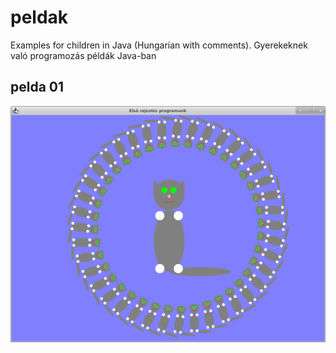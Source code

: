 # peldak
Examples for children in Java (Hungarian with comments). Gyerekeknek való programozás példák Java-ban

## pelda 01

![Pelda 01](cicak.png)
